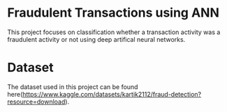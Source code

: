 # Fraudulent Transactions using ANN
This project focuses on classification whether a transaction activity was a fraudulent activity or not using deep artifical neural networks.

# Dataset
The dataset used in this project can be found here(https://www.kaggle.com/datasets/kartik2112/fraud-detection?resource=download).
